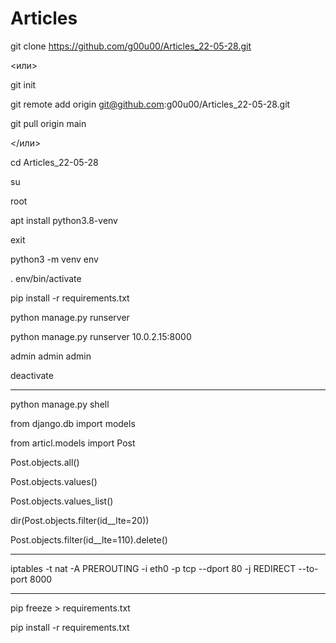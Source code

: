 # Articles

git clone https://github.com/g00u00/Articles_22-05-28.git

<или>

git init

git remote add origin git@github.com:g00u00/Articles_22-05-28.git

git pull origin main

</или>

cd Articles_22-05-28

su

root

apt install python3.8-venv

exit


python3 -m venv env

. env/bin/activate

pip install -r requirements.txt

python manage.py runserver

python manage.py runserver 10.0.2.15:8000

admin admin admin

deactivate

----------------

python manage.py shell

from django.db import models

from articl.models import Post

Post.objects.all()

Post.objects.values()

Post.objects.values_list()

dir(Post.objects.filter(id__lte=20))

Post.objects.filter(id__lte=110).delete()


-------------

iptables -t nat -A PREROUTING -i eth0 -p tcp --dport 80 -j REDIRECT --to-port 8000

-------------

pip freeze > requirements.txt

pip install -r requirements.txt
